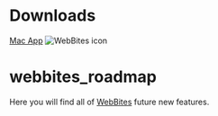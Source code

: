 # Downloads
[Mac App](https://github.com/elrumo/webbites_roadmap/raw/master/WebBites_Mac.zip)
![WebBites icon](https://i.imgur.com/0yyJC7k.png "Click the Download link bellow")

# webbites_roadmap
Here you will find all of [WebBites](https://webbites.io) future new features.
